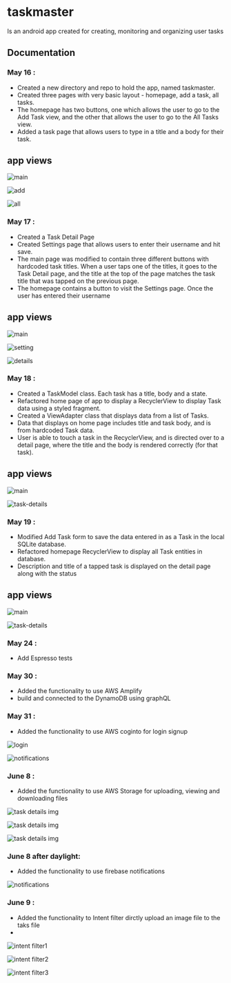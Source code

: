 # taskmaster

Is an android app created for creating, monitoring and organizing user tasks

## Documentation

### May 16 :

- Created a new directory and repo to hold the app, named taskmaster.
- Created three pages with very basic layout - homepage, add a task, all tasks.
- The homepage has two buttons, one which allows the user to go to the Add Task view, and the other that allows the user to go to the All Tasks view.
- Added a task page that allows users to type in a title and a body for their task.

## app views

![main](https://github.com/anassawalha95/taskmaster/blob/main/screenshots/mainLab26.png)

![add](https://github.com/anassawalha95/taskmaster/blob/main/screenshots/addtaskLab26.png)

![all](https://github.com/anassawalha95/taskmaster/blob/main/screenshots/alltasksLab26.png)

### May 17 :

- Created a Task Detail Page
- Created Settings page that allows users to enter their username and hit save.
- The main page was modified to contain three different buttons with hardcoded task titles. When a user taps one of the titles, it goes to the Task Detail page, and the title at the top of the page matches the task title that was tapped on the previous page.
- The homepage contains a button to visit the Settings page. Once the user has entered their username

## app views

![main](https://github.com/anassawalha95/taskmaster/blob/main/screenshots/mainLab27.png)

![setting](https://github.com/anassawalha95/taskmaster/blob/mainForResubmission/screenshots/setting.png)

![details](https://github.com/anassawalha95/taskmaster/blob/main/screenshots/task-detailsLab27.png)


### May 18 :

- Created a TaskModel class. Each task has a title, body and a state.
- Refactored home page of app to display a RecyclerView to display Task data using a styled fragment.
- Created a ViewAdapter class that displays data from a list of Tasks.
- Data that displays on home page includes title and task body, and is from hardcoded Task data.
- User is able to touch a task in the RecyclerView, and is directed over to a detail page, where the title and the body is rendered correctly (for that task).

## app views


![main](https://github.com/anassawalha95/taskmaster/blob/main/screenshots/mainLab28.png)

![task-details](https://github.com/anassawalha95/taskmaster/blob/main/screenshots/task-detailsLab28.png)



### May 19 :

- Modified Add Task form to save the data entered in as a Task in the local SQLite database.
- Refactored homepage RecyclerView to display all Task entities in database.
- Description and title of a tapped task is displayed on the detail page along with the status

## app views


![main](https://github.com/anassawalha95/taskmaster/blob/main/screenshots/mainLab29.png)

![task-details](https://github.com/anassawalha95/taskmaster/blob/main/screenshots/task-detailsLab29.png)

### May 24 :

- Add Espresso tests 

### May 30 :

- Added the functionality to use AWS Amplify 
- build and connected to the DynamoDB using graphQL 


### May 31 :

- Added the functionality to use AWS coginto for login signup 


![login](https://github.com/anassawalha95/taskmaster/blob/mainForResubmission/screenshots/login.PNG)

![notifications](https://github.com/anassawalha95/taskmaster/blob/mainForResubmission/screenshots/signup.jpg)

### June 8 :

- Added the functionality to use AWS Storage for uploading, viewing and downloading files

 ![task details img](https://github.com/anassawalha95/taskmaster/blob/mainForResubmission/screenshots/task-detailsLab37.png)

 ![task details img](https://github.com/anassawalha95/taskmaster/blob/mainForResubmission/screenshots/task-detailsLab37_1.png)
 
 
 ![task details img](https://github.com/anassawalha95/taskmaster/blob/mainForResubmission/screenshots/task-detailsLab37_2.png)
 
 
### June 8  after daylight:

- Added the functionality to use firebase notifications

 ![notifications](https://github.com/anassawalha95/taskmaster/blob/mainForResubmission/screenshots/notificationLab38.png)


### June 9  :

- Added the functionality to Intent filter dirctly upload an image file to the taks file
- 
![intent filter1](https://github.com/anassawalha95/taskmaster/blob/mainForResubmission/screenshots/intent-filterLab41_0.png)

![intent filter2](https://github.com/anassawalha95/taskmaster/blob/mainForResubmission/screenshots/intent-filterLab41_2.png)

![intent filter3](https://github.com/anassawalha95/taskmaster/blob/mainForResubmission/screenshots/intent-filterLab41_1.png)
